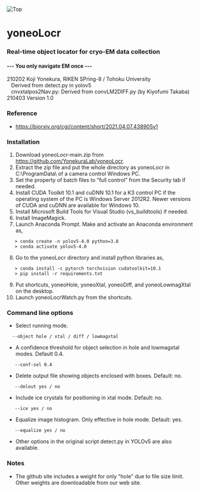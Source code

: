 ![Top](yoneo.ico)
# yoneoLocr
### Real-time object locator for cryo-EM data collection
#### --- You only navigate EM once ---
210202 Koji Yonekura, RIKEN SPring-8 / Tohoku University<BR>
&nbsp;&nbsp;&nbsp;Derived from detect.py in yolov5<BR>
&nbsp;&nbsp;&nbsp;cnvxtalpos2Nav.py: Derived from convLM2DIFF.py (by Kiyofumi Takaba)<BR>
210403 Version 1.0<BR>
### Reference
* https://biorxiv.org/cgi/content/short/2021.04.07.438905v1
### Installation
1. Download yoneoLocr-main.zip from https://github.com/YonekuraLab/yoneoLocr.
2.	Extract the zip file and put the whole directory as yoneoLocr in C:\ProgramData\ of a camera control Windows PC.
3.	Set the property of batch files to “full control” from the Security tab if needed.
4.	Install CUDA Toolkit 10.1 and cuDNN 10.1 for a K3 control PC if the operating system of the PC is Windows Server 2012R2. Newer versions of CUDA and cuDNN are available for Windows 10.
5. Install Microsoft Build Tools for Visual Studio (vs_buildtools) if needed.
6. Install ImageMagick.
7. Launch Anaconda Prompt. Make and activate an Anaconda environment as,
```
   > conda create -n yolov5-4.0 python=3.8
   > conda activate yolov5-4.0
```
8. Go to the yoneoLocr directory and install python libraries as,
```
   > conda install -c pytorch torchvision cudatoolkit=10.1 
   > pip install -r requirements.txt
```
9. Put shortcuts, yoneoHole, yoneoXtal, yoneoDiff, and yoneoLowmagXtal on the desktop.
10. Launch yoneoLocrWatch.py from the shortcuts.
### Command line options
* Select running mode.
 ```
   --object hole / xtal / diff / lowmagxtal
```
* A confidence threshold for object selection in hole and lowmagxtal modes. Default 0.4.
```
   --conf-sel 0.4
```
* Delete output file showing objects enclosed with boxes. Default: no.
```
   --delout yes / no
```
* Include ice crystals for positioning in xtal mode. Default: no.
```
   --ice yes / no
```
* Equalize image histogram. Only effective in hole mode. Default: yes.
```
   --equalize yes / no
```
* Other options in the original script detect.py in YOLOv5 are also available.
### Notes
* The github site includes a weight for only "hole" due to file size limit. Other weights are downloadable from our web site.
